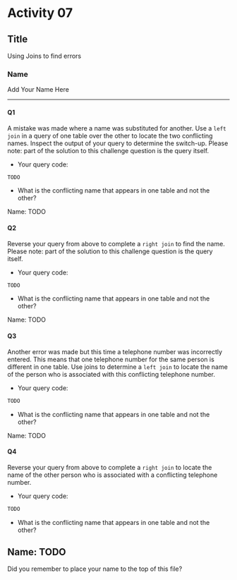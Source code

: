# Activity 07

## Title

Using Joins to find errors

### Name

Add Your Name Here

---

#### Q1

A mistake was made where a name was substituted for another. Use a `left join` in a query of one table over the other to locate the two conflicting names. Inspect the output of your query to determine the switch-up. Please note: part of the solution to this challenge question is the query itself.

* Your query code:

``` SQL
TODO
```

* What is the conflicting name that appears in one table and not the other?

Name: TODO

#### Q2

Reverse your query from above to complete a `right join` to find the name. Please note: part of the solution to this challenge question is the query itself.

* Your query code:

``` SQL
TODO
```

* What is the conflicting name that appears in one table and not the other?

Name: TODO

#### Q3

Another error was made but this time a telephone number was incorrectly entered. This means that one telephone number for the same person is different in one table. Use joins to determine a `left join` to locate the name of the person who is associated with this conflicting telephone number.

* Your query code:

``` SQL
TODO
```

* What is the conflicting name that appears in one table and not the other?

Name: TODO

#### Q4

Reverse your query from above to complete a `right join` to locate the name of the other person who is associated with a conflicting telephone number.

* Your query code:

``` SQL
TODO
```

* What is the conflicting name that appears in one table and not the other?

Name: TODO
---

Did you remember to place your name to the top of this file?
